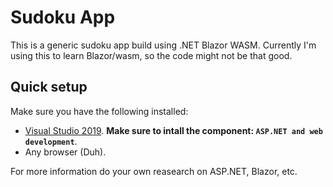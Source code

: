 # Sudoku App
This is a generic sudoku app build using .NET Blazor WASM.
Currently I'm using this to learn Blazor/wasm, so the code might not be that good.

## Quick setup
Make sure you have the following installed:
- [Visual Studio 2019](https://visualstudio.microsoft.com/vs/). **Make sure to intall the component: `ASP.NET and web development`**.
- Any browser (Duh).

For more information do your own reasearch on ASP.NET, Blazor, etc.